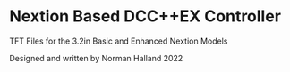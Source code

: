 # Nextion Based DCC++EX Controller

TFT Files for the 3.2in Basic and Enhanced Nextion Models

Designed and written by Norman Halland  2022
  
